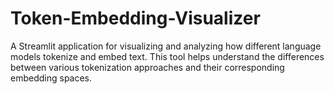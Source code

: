# Token-Embedding-Visualizer
A Streamlit application for visualizing and analyzing how different language models tokenize and embed text. This tool helps understand the differences between various tokenization approaches and their corresponding embedding spaces.

